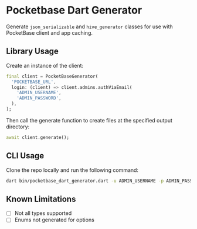 # Pocketbase Dart Generator

Generate `json_serializable` and `hive_generator` classes for use with PocketBase client and app caching.

## Library Usage

Create an instance of the client:

```dart
final client = PocketBaseGenerator(
  'POCKETBASE_URL',
  login: (client) => client.admins.authViaEmail(
    'ADMIN_USERNAME',
    'ADMIN_PASSWORD',
  ),
);
```

Then call the generate function to create files at the specified output directory:

```dart
await client.generate();
```

## CLI Usage

Clone the repo locally and run the following command:

```bash
dart bin/pocketbase_dart_generator.dart -u ADMIN_USERNAME -p ADMIN_PASSWORD -l POCKETBASE_URL
```

## Known Limitations

- [ ] Not all types supported
- [ ] Enums not generated for options
